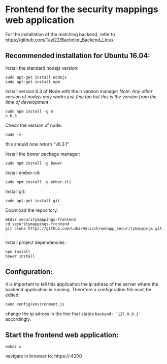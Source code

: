 # Frontend for the security mappings web application

For the installation of the matching backend, refer to https://github.com/Tayi22/Bachelor_Backend_Linux

## Recommended installation for Ubuntu 16.04:

Install the standard nodejs version:
```
sudo apt-get install nodejs
sudo apt-get install npm
```

Install version 6.3 of Node with the n version manager 
_Note: Any other version of nodejs may works just fine too but this is the version from the time of development_
```
sudo npm install -g n
n 6.3
```

Check the version of node:
```
node -v
```
this should now return "v6.3.1"

Install the bower package manager:
```
sudo npm install -g bower
```
Install ember-cli:
```
sudo npm install -g ember-cli
```
Install git:
```
sudo apt-get install git
```
Download the repository:
```
mkdir securitymappings-frontend
cd securitymappings-frontend
git clone https://github.com/LukasWalisch/webapp_securitymappings.git .
```
Install project dependencies:
```
npm install
bower install
```

## Configuration:
It is important to tell this application the ip adress of the server where the backend application is running. Therefore a configuration file must be edited:
```
nano config/environment.js
```
change the ip adress in the line that states `backend: '127.0.0.1'` accordingly.

## Start the frontend web application:
```
ember s
```
navigate in browser to: https://<serverip>:4200

